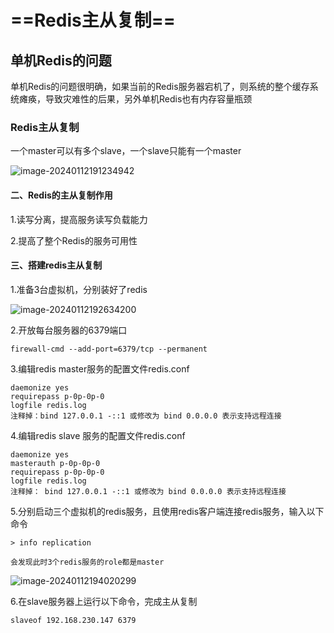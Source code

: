 # ==Redis主从复制==

## 单机Redis的问题

单机Redis的问题很明确，如果当前的Redis服务器宕机了，则系统的整个缓存系统瘫痪，导致灾难性的后果，另外单机Redis也有内存容量瓶颈

### Redis主从复制

一个master可以有多个slave，一个slave只能有一个master

![image-20240112191234942](https://gitee.com/ymq_typroa/typroa/raw/main/image-20240112191234942.png)

#### 二、Redis的主从复制作用

1.读写分离，提高服务读写负载能力

2.提高了整个Redis的服务可用性

#### 三、搭建redis主从复制

1.准备3台虚拟机，分别装好了redis

![image-20240112192634200](https://gitee.com/ymq_typroa/typroa/raw/main/image-20240112192634200.png)

2.开放每台服务器的6379端口

```
firewall-cmd --add-port=6379/tcp --permanent
```



3.编辑redis master服务的配置文件redis.conf

```
daemonize yes
requirepass p-0p-0p-0
logfile redis.log
注释掉：bind 127.0.0.1 -::1 或修改为 bind 0.0.0.0 表示支持远程连接
```



4.编辑redis slave 服务的配置文件redis.conf

```
daemonize yes
masterauth p-0p-0p-0
requirepass p-0p-0p-0
logfile redis.log
注释掉： bind 127.0.0.1 -::1 或修改为 bind 0.0.0.0 表示支持远程连接
```



5.分别启动三个虚拟机的redis服务，且使用redis客户端连接redis服务，输入以下命令

```
> info replication

会发现此时3个redis服务的role都是master
```

![image-20240112194020299](https://gitee.com/ymq_typroa/typroa/raw/main/image-20240112194020299.png)

6.在slave服务器上运行以下命令，完成主从复制

```
slaveof 192.168.230.147 6379
```

#### 

